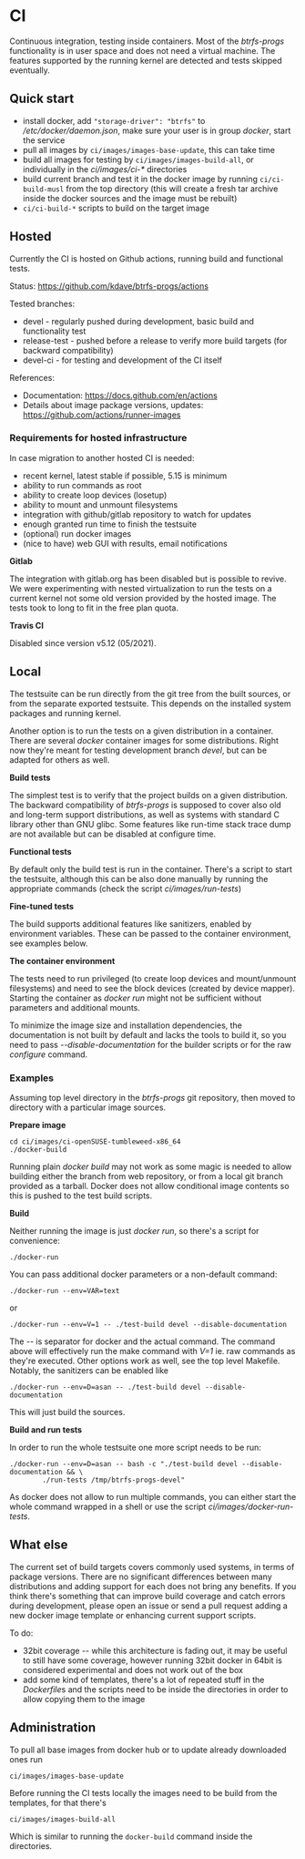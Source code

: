 # CI

Continuous integration, testing inside containers. Most of the *btrfs-progs*
functionality is in user space and does not need a virtual machine. The
features supported by the running kernel are detected and tests skipped
eventually.

## Quick start

- install docker, add `"storage-driver": "btrfs"` to */etc/docker/daemon.json*,
  make sure your user is in group *docker*, start the service
- pull all images by `ci/images/images-base-update`, this can take time
- build all images for testing by `ci/images/images-build-all`, or individually
  in the *ci/images/ci-\** directories
- build current branch and test it in the docker image by running `ci/ci-build-musl` from
  the top directory (this will create a fresh tar archive inside the docker sources
  and the image must be rebuilt)
- `ci/ci-build-*` scripts to build on the target image

## Hosted

Currently the CI is hosted on Github actions, running build and functional tests.

Status: https://github.com/kdave/btrfs-progs/actions

Tested branches:

- devel - regularly pushed during development, basic build and functionality test
- release-test - pushed before a release to verify more build targets (for backward
  compatibility)
- devel-ci - for testing and development of the CI itself

References:

- Documentation: https://docs.github.com/en/actions
- Details about image package versions, updates: https://github.com/actions/runner-images

### Requirements for hosted infrastructure

In case migration to another hosted CI is needed:

* recent kernel, latest stable if possible, 5.15 is minimum
* ability to run commands as root
* ability to create loop devices (losetup)
* ability to mount and unmount filesystems
* integration with github/gitlab repository to watch for updates
* enough granted run time to finish the testsuite
* (optional) run docker images
* (nice to have) web GUI with results, email notifications

**Gitlab**

The integration with gitlab.org has been disabled but is possible to revive. We
were experimenting with nested virtualization to run the tests on a current
kernel not some old version provided by the hosted image. The tests took to
long to fit in the free plan quota.

**Travis CI**

Disabled since version v5.12 (05/2021).

## Local

The testsuite can be run directly from the git tree from the built sources, or
from the separate exported testsuite. This depends on the installed system
packages and running kernel.

Another option is to run the tests on a given distribution in a container.
There are several *docker* container images for some distributions. Right now
they're meant for testing development branch *devel*, but can be adapted for
others as well.

**Build tests**

The simplest test is to verify that the project builds on a given distribution.
The backward compatibility of *btrfs-progs* is supposed to cover also old and
long-term support distributions, as well as systems with standard C library
other than GNU glibc. Some features like run-time stack trace dump are not
available but can be disabled at configure time.

**Functional tests**

By default only the build test is run in the container. There's a script to
start the testsuite, although this can be also done manually by running the
appropriate commands (check the script *ci/images/run-tests*)

**Fine-tuned tests**

The build supports additional features like sanitizers, enabled by environment
variables. These can be passed to the container environment, see examples below.

**The container environment**

The tests need to run privileged (to create loop devices and mount/unmount
filesystems) and need to see the block devices (created by device mapper).
Starting the container as *docker run* might not be sufficient without
parameters and additional mounts.

To minimize the image size and installation dependencies, the documentation is
not built by default and lacks the tools to build it, so you need to pass
*--disable-documentation* for the builder scripts or for the raw *configure*
command.

### Examples

Assuming top level directory in the *btrfs-progs* git repository, then moved
to directory with a particular image sources.

**Prepare image**

    cd ci/images/ci-openSUSE-tumbleweed-x86_64
    ./docker-build

Running plain *docker build* may not work as some magic is needed to allow
building either the branch from web repository, or from a local git branch
provided as a tarball. Docker does not allow conditional image contents so this
is pushed to the test build scripts.

**Build**

Neither running the image is just *docker run*, so there's a script for
convenience:

    ./docker-run

You can pass additional docker parameters or a non-default command:

    ./docker-run --env=VAR=text

or

    ./docker-run --env=V=1 -- ./test-build devel --disable-documentation

The *--* is separator for docker and the actual command. The command above will
effectively run the make command with *V=1* ie. raw commands as they're
executed. Other options work as well, see the top level Makefile. Notably, the
sanitizers can be enabled like

    ./docker-run --env=D=asan -- ./test-build devel --disable-documentation

This will just build the sources.

**Build and run tests**

In order to run the whole testsuite one more script needs to be run:

    ./docker-run --env=D=asan -- bash -c "./test-build devel --disable-documentation && \
            ./run-tests /tmp/btrfs-progs-devel"

As docker does not allow to run multiple commands, you can either start the
whole command wrapped in a shell or use the script
*ci/images/docker-run-tests*.

## What else

The current set of build targets covers commonly used systems, in terms of
package versions. There are no significant differences between many
distributions and adding support for each does not bring any benefits. If you
think there's something that can improve build coverage and catch errors during
development, please open an issue or send a pull request adding a new docker
image template or enhancing current support scripts.

To do:

- 32bit coverage -- while this architecture is fading out, it may be useful to
  still have some coverage, however running 32bit docker in 64bit is
  considered experimental and does not work out of the box
- add some kind of templates, there's a lot of repeated stuff in the
  *Dockerfile*s and the scripts need to be inside the directories in order to
  allow copying them to the image

## Administration

To pull all base images from docker hub or to update already downloaded ones run

    ci/images/images-base-update

Before running the CI tests locally the images need to be build from the templates,
for that there's

    ci/images/images-build-all

Which is similar to running the `docker-build` command inside the directories.
